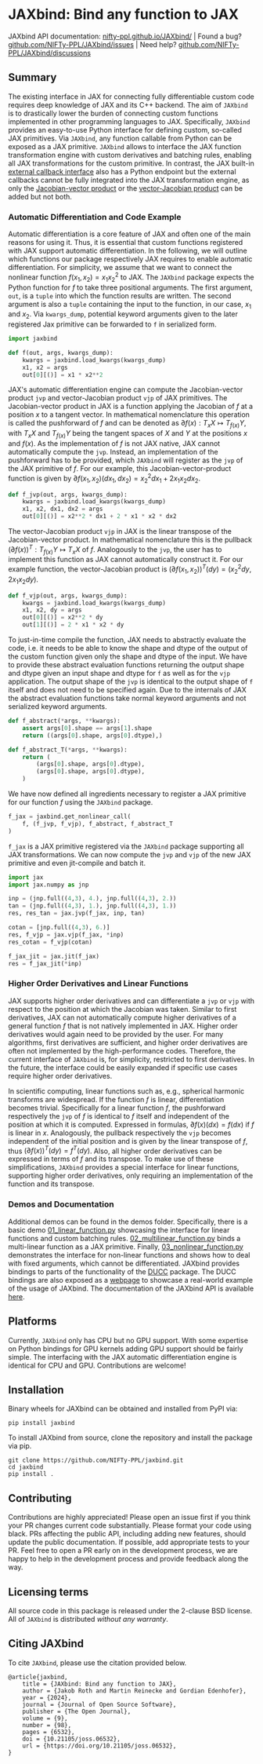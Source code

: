 # JAXbind: Bind any function to JAX

JAXbind API documentation: [nifty-ppl.github.io/JAXbind/](https://nifty-ppl.github.io/JAXbind/)
| Found a bug? [github.com/NIFTy-PPL/JAXbind/issues](https://github.com/NIFTy-PPL/JAXbind/issues)
| Need help? [github.com/NIFTy-PPL/JAXbind/discussions](https://github.com/NIFTy-PPL/JAXbind/discussions)

## Summary

The existing interface in JAX for connecting fully differentiable custom code requires deep knowledge of JAX and its C++ backend.
The aim of `JAXbind` is to drastically lower the burden of connecting custom functions implemented in other programming languages to JAX.
Specifically, `JAXbind` provides an easy-to-use Python interface for defining custom, so-called JAX primitives.
Via `JAXbind`, any function callable from Python can be exposed as a JAX primitive.
`JAXbind` allows to interface the JAX function transformation engine with custom derivatives and batching rules, enabling all JAX transformations for the custom primitive.
In contrast, the JAX built-in [external callback interface](https://jax.readthedocs.io/en/latest/notebooks/external_callbacks.html) also has a Python endpoint but the external callbacks cannot be fully integrated into the JAX transformation engine, as only the [Jacobian-vector product](https://jax.readthedocs.io/en/latest/_autosummary/jax.custom_jvp.html) or the [vector-Jacobian product](https://jax.readthedocs.io/en/latest/_autosummary/jax.custom_vjp.html) can be added but not both.

### Automatic Differentiation and Code Example

Automatic differentiation is a core feature of JAX and often one of the main reasons for using it.
Thus, it is essential that custom functions registered with JAX support automatic differentiation.
In the following, we will outline which functions our package respectively JAX requires to enable automatic differentiation.
For simplicity, we assume that we want to connect the nonlinear function $f(x_1,x_2) = x_1x_2^2$ to JAX.
The `JAXbind` package expects the Python function for $f$ to take three positional arguments.
The first argument, `out`, is a `tuple` into which the function results are written.
The second argument is also a `tuple` containing the input to the function, in our case, $x_1$ and $x_2$.
Via `kwargs_dump`, potential keyword arguments given to the later registered Jax primitive can be forwarded to `f` in serialized form.

```python
import jaxbind

def f(out, args, kwargs_dump):
    kwargs = jaxbind.load_kwargs(kwargs_dump)
    x1, x2 = args
    out[0][()] = x1 * x2**2
```

JAX's automatic differentiation engine can compute the Jacobian-vector product `jvp` and vector-Jacobian product `vjp` of JAX primitives.
The Jacobian-vector product in JAX is a function applying the Jacobian of $f$ at a position $x$ to a tangent vector.
In mathematical nomenclature this operation is called the pushforward of $f$ and can be denoted as $\partial f(x): T_x X \mapsto T_{f(x)} Y$, with $T_x X$ and $T_{f(x)} Y$ being the tangent spaces of $X$ and $Y$ at the positions $x$ and $f(x)$.
As the implementation of $f$ is not JAX native, JAX cannot automatically compute the `jvp`.
Instead, an implementation of the pushforward has to be provided, which `JAXbind` will register as the `jvp` of the JAX primitive of $f$.
For our example, this Jacobian-vector-product function is given by $\partial f(x_1,x_2)(dx_1,dx_2) = x_2^2dx_1 + 2x_1x_2dx_2$.

```python
def f_jvp(out, args, kwargs_dump):
    kwargs = jaxbind.load_kwargs(kwargs_dump)
    x1, x2, dx1, dx2 = args
    out[0][()] = x2**2 * dx1 + 2 * x1 * x2 * dx2
```

The vector-Jacobian product `vjp` in JAX is the linear transpose of the Jacobian-vector product.
In mathematical nomenclature this is the pullback $(\partial f(x))^{T}: T_{f(x)}Y \mapsto T_x X$ of $f$.
Analogously to the `jvp`, the user has to implement this function as JAX cannot automatically construct it.
For our example function, the vector-Jacobian product is $(\partial f(x_1,x_2))^{T}(dy) = (x_2^2dy, 2x_1x_2dy)$.

```python
def f_vjp(out, args, kwargs_dump):
    kwargs = jaxbind.load_kwargs(kwargs_dump)
    x1, x2, dy = args
    out[0][()] = x2**2 * dy
    out[1][()] = 2 * x1 * x2 * dy
```

To just-in-time compile the function, JAX needs to abstractly evaluate the code, i.e. it needs to be able to know the shape and dtype of the output of the custom function given only the shape and dtype of the input.
We have to provide these abstract evaluation functions returning the output shape and dtype given an input shape and dtype for `f` as well as for the `vjp` application.
The output shape of the `jvp` is identical to the output shape of `f` itself and does not need to be specified again.
Due to the internals of JAX the abstract evaluation functions take normal keyword arguments and not serialized keyword arguments.

```python
def f_abstract(*args, **kwargs):
    assert args[0].shape == args[1].shape
    return ((args[0].shape, args[0].dtype),)

def f_abstract_T(*args, **kwargs):
    return (
        (args[0].shape, args[0].dtype),
        (args[0].shape, args[0].dtype),
    )
```

We have now defined all ingredients necessary to register a JAX primitive for our function $f$ using the `JAXbind` package.

```python
f_jax = jaxbind.get_nonlinear_call(
    f, (f_jvp, f_vjp), f_abstract, f_abstract_T
)
```

`f_jax` is a JAX primitive registered via the `JAXbind` package supporting all JAX transformations.
We can now compute the `jvp` and `vjp` of the new JAX primitive and even jit-compile and batch it.

```python
import jax
import jax.numpy as jnp

inp = (jnp.full((4,3), 4.), jnp.full((4,3), 2.))
tan = (jnp.full((4,3), 1.), jnp.full((4,3), 1.))
res, res_tan = jax.jvp(f_jax, inp, tan)

cotan = [jnp.full((4,3), 6.)]
res, f_vjp = jax.vjp(f_jax, *inp)
res_cotan = f_vjp(cotan)

f_jax_jit = jax.jit(f_jax)
res = f_jax_jit(*inp)
```

### Higher Order Derivatives and Linear Functions

JAX supports higher order derivatives and can differentiate a `jvp` or `vjp` with respect to the position at which the Jacobian was taken.
Similar to first derivatives, JAX can not automatically compute higher derivatives of a general function $f$ that is not natively implemented in JAX.
Higher order derivatives would again need to be provided by the user.
For many algorithms, first derivatives are sufficient, and higher order derivatives are often not implemented by the high-performance codes.
Therefore, the current interface of `JAXbind` is, for simplicity, restricted to first derivatives.
In the future, the interface could be easily expanded if specific use cases require higher order derivatives.

In scientific computing, linear functions such as, e.g., spherical harmonic transforms are widespread.
If the function $f$ is linear, differentiation becomes trivial.
Specifically for a linear function $f$, the pushforward respectively the `jvp` of $f$ is identical to $f$ itself and independent of the position at which it is computed.
Expressed in formulas, $\partial f(x)(dx) = f(dx)$ if $f$ is linear in $x$.
Analogously, the pullback respectively the `vjp` becomes independent of the initial position and is given by the linear transpose of $f$, thus $(\partial f(x))^{T}(dy) = f^T(dy)$.
Also, all higher order derivatives can be expressed in terms of $f$ and its transpose.
To make use of these simplifications, `JAXbind` provides a special interface for linear functions, supporting higher order derivatives, only requiring an implementation of the function and its transpose.

### Demos and Documentation

Additional demos can be found in the demos folder.
Specifically, there is a basic demo [01_linear_function.py](https://github.com/NIFTy-PPL/JAXbind/blob/main/demos/01_linear_function.py) showcasing the interface for linear functions and custom batching rules.
[02_multilinear_function.py](https://github.com/NIFTy-PPL/JAXbind/blob/main/demos/02_multilinear_function.py) binds a multi-linear function as a JAX primitive.
Finally, [03_nonlinear_function.py](https://github.com/NIFTy-PPL/JAXbind/blob/main/demos/03_nonlinear_function.py) demonstrates the interface for non-linear functions and shows how to deal with fixed arguments, which cannot be differentiated.
JAXbind provides bindings to parts of the functionality of the [DUCC](https://gitlab.mpcdf.mpg.de/mtr/ducc) package.
The DUCC bindings are also exposed as a [webpage](https://nifty-ppl.github.io/JAXbind/contrib) to showcase a real-world example of the usage of JAXbind.
The documentation of the JAXbind API is available [here](https://nifty-ppl.github.io/JAXbind/).

## Platforms

Currently, `JAXbind` only has CPU but no GPU support.
With some expertise on Python bindings for GPU kernels adding GPU support should be fairly simple.
The interfacing with the JAX automatic differentiation engine is identical for CPU and GPU.
Contributions are welcome!

## Installation

Binary wheels for JAXbind can be obtained and installed from PyPI via:

```
pip install jaxbind
```

To install JAXbind from source, clone the repository and install the package via pip.

```
git clone https://github.com/NIFTy-PPL/jaxbind.git
cd jaxbind
pip install .
```

## Contributing

Contributions are highly appreciated!
Please open an issue first if you think your PR changes current code substantially.
Please format your code using black.
PRs affecting the public API, including adding new features, should update the public documentation.
If possible, add appropriate tests to your PR.
Feel free to open a PR early on in the development process, we are happy to help in the development process and provide feedback along the way.

## Licensing terms

All source code in this package is released under the 2-clause BSD license.
All of `JAXbind` is distributed *without any warranty*.

## Citing JAXbind

To cite `JAXbind`, please use the citation provided below.

```
@article{jaxbind,
    title = {JAXbind: Bind any function to JAX},
    author = {Jakob Roth and Martin Reinecke and Gordian Edenhofer},
    year = {2024},
    journal = {Journal of Open Source Software},
    publisher = {The Open Journal},
    volume = {9},
    number = {98},
    pages = {6532},
    doi = {10.21105/joss.06532},
    url = {https://doi.org/10.21105/joss.06532},
}
```
